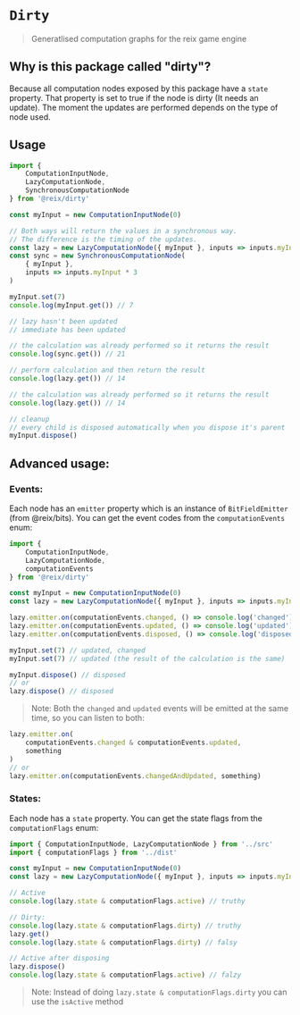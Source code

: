 # `Dirty`

> Generatlised computation graphs for the reix game engine

## Why is this package called "dirty"?

Because all computation nodes exposed by this package have a `state` property. That property is set to true if the node is dirty (It needs an update). The moment the updates are performed depends on the type of node used.

## Usage

```ts
import {
    ComputationInputNode,
    LazyComputationNode,
    SynchronousComputationNode
} from '@reix/dirty'

const myInput = new ComputationInputNode(0)

// Both ways will return the values in a synchronous way.
// The difference is the timing of the updates.
const lazy = new LazyComputationNode({ myInput }, inputs => inputs.myInput * 2)
const sync = new SynchronousComputationNode(
    { myInput },
    inputs => inputs.myInput * 3
)

myInput.set(7)
console.log(myInput.get()) // 7

// lazy hasn't been updated
// immediate has been updated

// the calculation was already performed so it returns the result
console.log(sync.get()) // 21

// perform calculation and then return the result
console.log(lazy.get()) // 14

// the calculation was already performed so it returns the result
console.log(lazy.get()) // 14

// cleanup
// every child is disposed automatically when you dispose it's parent
myInput.dispose()
```

## Advanced usage:

<h3>Events:</h3>

Each node has an `emitter` property which is an instance of `BitFieldEmitter` (from @reix/bits). You can get the event codes from the `computationEvents` enum:

```ts
import {
    ComputationInputNode,
    LazyComputationNode,
    computationEvents
} from '@reix/dirty'

const myInput = new ComputationInputNode(0)
const lazy = new LazyComputationNode({ myInput }, inputs => inputs.myInput * 2)

lazy.emitter.on(computationEvents.changed, () => console.log('changed'))
lazy.emitter.on(computationEvents.updated, () => console.log('updated'))
lazy.emitter.on(computationEvents.disposed, () => console.log('disposed'))

myInput.set(7) // updated, changed
myInput.set(7) // updated (the result of the calculation is the same)

myInput.dispose() // disposed
// or
lazy.dispose() // disposed
```

> Note: Both the `changed` and `updated` events will be emitted at the same time, so you can listen to both:

```ts
lazy.emitter.on(
    computationEvents.changed & computationEvents.updated,
    something
)
// or
lazy.emitter.on(computationEvents.changedAndUpdated, something)
```

<h3>States:</h3>

Each node has a `state` property. You can get the state flags from the `computationFlags` enum:

```ts
import { ComputationInputNode, LazyComputationNode } from '../src'
import { computationFlags } from '../dist'

const myInput = new ComputationInputNode(0)
const lazy = new LazyComputationNode({ myInput }, inputs => inputs.myInput * 2)

// Active
console.log(lazy.state & computationFlags.active) // truthy

// Dirty:
console.log(lazy.state & computationFlags.dirty) // truthy
lazy.get()
console.log(lazy.state & computationFlags.dirty) // falsy

// Active after disposing
lazy.dispose()
console.log(lazy.state & computationFlags.active) // falzy
```

> Note: Instead of doing `lazy.state & computationFlags.dirty` you can use the `isActive` method
